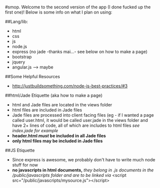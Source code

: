 #smop.
Welcome to the second version of the app (I done fucked up the first one)! Below is some info on what I plan on using:

##Lang/lib:
* html
* css
* js
* node.js
* express (no jade -thanks mai...- see below on how to make a page)
* bootstrap
* jquery
* angular.js --> maybe

##Some Helpful Resources 
* http://justbuildsomething.com/node-js-best-practices/#3

##html/Jade Etiquette (aka how to make a page)
* html and Jade files are located in the views folder
* html files are included in Jade files
* Jade files are processed into client facing files (eg - if I wanted a page called user.html, it would be called user.jade in the views folder and have 2+ lines of code, all of which are includes to html files *see index.jade for example*
* **header.html *must* be included in all Jade files**
* **only html files may be included in Jade files**

##JS Etiquette
* Since express is awesome, we probably don't have to write much node stuff for now
* **no javascripts in html documents,** *they belong in .js documents in the /public/javascripts folder and are to be linked via* \<script src="/public/javascripts/mysource.js">\</script>
